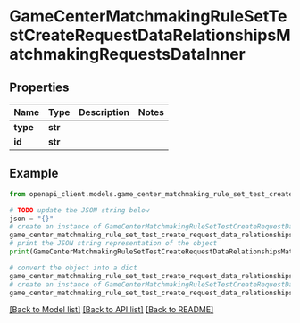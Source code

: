 # GameCenterMatchmakingRuleSetTestCreateRequestDataRelationshipsMatchmakingRequestsDataInner


## Properties

Name | Type | Description | Notes
------------ | ------------- | ------------- | -------------
**type** | **str** |  | 
**id** | **str** |  | 

## Example

```python
from openapi_client.models.game_center_matchmaking_rule_set_test_create_request_data_relationships_matchmaking_requests_data_inner import GameCenterMatchmakingRuleSetTestCreateRequestDataRelationshipsMatchmakingRequestsDataInner

# TODO update the JSON string below
json = "{}"
# create an instance of GameCenterMatchmakingRuleSetTestCreateRequestDataRelationshipsMatchmakingRequestsDataInner from a JSON string
game_center_matchmaking_rule_set_test_create_request_data_relationships_matchmaking_requests_data_inner_instance = GameCenterMatchmakingRuleSetTestCreateRequestDataRelationshipsMatchmakingRequestsDataInner.from_json(json)
# print the JSON string representation of the object
print(GameCenterMatchmakingRuleSetTestCreateRequestDataRelationshipsMatchmakingRequestsDataInner.to_json())

# convert the object into a dict
game_center_matchmaking_rule_set_test_create_request_data_relationships_matchmaking_requests_data_inner_dict = game_center_matchmaking_rule_set_test_create_request_data_relationships_matchmaking_requests_data_inner_instance.to_dict()
# create an instance of GameCenterMatchmakingRuleSetTestCreateRequestDataRelationshipsMatchmakingRequestsDataInner from a dict
game_center_matchmaking_rule_set_test_create_request_data_relationships_matchmaking_requests_data_inner_from_dict = GameCenterMatchmakingRuleSetTestCreateRequestDataRelationshipsMatchmakingRequestsDataInner.from_dict(game_center_matchmaking_rule_set_test_create_request_data_relationships_matchmaking_requests_data_inner_dict)
```
[[Back to Model list]](../README.md#documentation-for-models) [[Back to API list]](../README.md#documentation-for-api-endpoints) [[Back to README]](../README.md)


